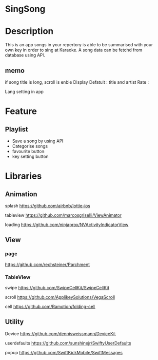 # SingSong

# Description

This is an app songs in your repertory is able to be summarised with your own key in order to sing at Karaoke.
A song data can be fetchd from database using API.

## memo

if song title is long, scroll is enble
DIsplay
Defatult : title and artist
Rate : 

Lang setting in app

# Feature

## Playlist
- Save a song by using API
- Categorise songs
- favourite button
- key setting button


# Libraries

## Animation
splash
https://github.com/airbnb/lottie-ios

tableview
https://github.com/marcosgriselli/ViewAnimator

loading
https://github.com/ninjaprox/NVActivityIndicatorView

## View

### page
https://github.com/rechsteiner/Parchment

### TableView
swipe
https://github.com/SwipeCellKit/SwipeCellKit

scroll
https://github.com/ApplikeySolutions/VegaScroll

cell
https://github.com/Ramotion/folding-cell

## Utility

Device
https://github.com/dennisweissmann/DeviceKit

userdefaults
https://github.com/sunshinejr/SwiftyUserDefaults

popup
https://github.com/SwiftKickMobile/SwiftMessages

